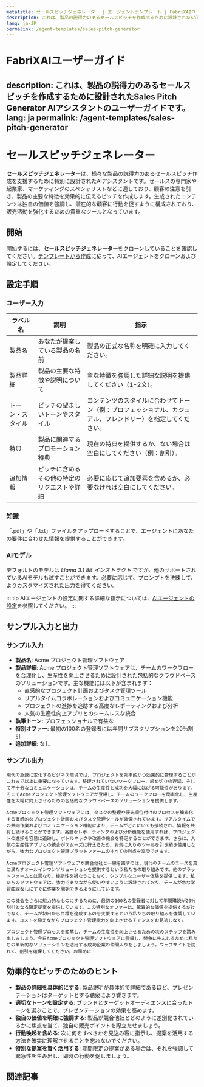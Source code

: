 ```yaml
---
metatitle: セールスピッチジェネレーター | エージェントテンプレート | FabriXAIユーザーガイド
description: これは、製品の説得力のあるセールスピッチを作成するために設計されたSales Pitch Generator AIアシスタントのユーザーガイドです。
lang: ja-JP
permalink: /agent-templates/sales-pitch-generator
---
```


# FabriXAIユーザーガイド
description: これは、製品の説得力のあるセールスピッチを作成するために設計されたSales Pitch Generator AIアシスタントのユーザーガイドです。
lang: ja
permalink: /agent-templates/sales-pitch-generator
---

# セールスピッチジェネレーター

**セールスピッチジェネレーター**は、様々な製品の説得力のあるセールスピッチ作成を支援するために特別に設計されたAIアシスタントです。セールスの専門家や起業家、マーケティングのスペシャリストなどに適しており、顧客の注意を引き、製品の主要な特徴を効果的に伝えるピッチを作成します。生成されたコンテンツは独自の価値を強調し、潜在的な顧客に行動を促すように構成されており、販売活動を強化するための貴重なツールとなっています。

## 開始

開始するには、**セールスピッチジェネレーター**をクローンしていることを確認してください。[テンプレートから作成](/en-us/create-from-templates/)に従って、AIエージェントをクローンおよび設定してください。

## 設定手順

### ユーザー入力

| ラベル名            | 説明                                               | 指示                           |
| ------------------- | -------------------------------------------------- | ------------------------------ |
| 製品名              | あなたが提案している製品の名前                     | 製品の正式な名称を明確に入力してください。 |
| 製品詳細            | 製品の主要な特徴や説明について                      | 主な特徴を強調した詳細な説明を提供してください（1-2文）。 |
| トーン・スタイル    | ピッチの望ましいトーンやスタイル                   | コンテンツのスタイルに合わせてトーン（例：プロフェッショナル、カジュアル、フレンドリー）を指定してください。 |
| 特典                | 製品に関連するプロモーション特典                   | 現在の特典を提供するか、ない場合は空白にしてください（例：割引）。 |
| 追加情報            | ピッチに含めるその他の特定のリクエストや詳細       | 必要に応じて追加要素を含めるか、必要なければ空白にしてください。 |

### 知識

「.pdf」や「.txt」ファイルをアップロードすることで、エージェントにあなたの要件に合わせた情報を提供することができます。

### AIモデル

デフォルトのモデルは *Llama 3.1 8B インストラクト* ですが、他のサポートされているAIモデルも試すことができます。必要に応じて、プロンプトを洗練して、よりカスタマイズされた出力を得てください。

::: tip
AIエージェントの設定に関する詳細な指示については、[AIエージェントの設定](/en-us/configuer-ai-agent/)を参照してください。
:::

## サンプル入力と出力

### サンプル入力

- **製品名**: Acme プロジェクト管理ソフトウェア
- **製品詳細**: Acme プロジェクト管理ソフトウェアは、チームのワークフローを合理化し、生産性を向上させるために設計された包括的なクラウドベースのソリューションです。主な機能には以下が含まれます：
  - 直感的なプロジェクト計画およびタスク管理ツール
  - リアルタイムコラボレーションおよびコミュニケーション機能
  - プロジェクトの進捗を追跡する高度なレポーティングおよび分析
  - 人気の生産性向上アプリとのシームレスな統合
- **執筆トーン**: プロフェッショナルで有益な
- **特別オファー**: 最初の100名の登録者には年間サブスクリプションを20％割引
- **追加詳細**: なし

### サンプル出力

```
現代の急速に変化するビジネス環境では、プロジェクトを効率的かつ効果的に管理することがこれまで以上に重要になっています。整理されていないワークフロー、締め切りの遅延、そして不十分なコミュニケーションは、チームの生産性と成功を大幅に妨げる可能性があります。そこでAcmeプロジェクト管理ソフトウェアが登場し、チームのワークフローを簡素化し、生産性を大幅に向上させるための包括的なクラウドベースのソリューションを提供します。

Acmeプロジェクト管理ソフトウェアには、タスクの整理や優先順位付けのプロセスを簡素化する直感的なプロジェクト計画およびタスク管理ツールが装備されています。リアルタイムでの共同作業およびコミュニケーション機能により、チームがどこにいても接続され、情報を共有し続けることができます。高度なレポーティングおよび分析機能を使用すれば、プロジェクトの進捗を容易に追跡し、ボトルネックや改善の機会を特定することができます。さらに、人気の生産性アプリとの統合がスムーズに行えるため、お気に入りのツールを引き続き使用しながら、強力なプロジェクト管理プラットフォームのすべての利点を享受できます。

Acmeプロジェクト管理ソフトウェアが競合他社と一線を画すのは、現代のチームのニーズを真に満たすオールインワンソリューションを提供するという私たちの取り組みです。他のプラットフォームとは異なり、機能性を損なうことなく、シンプルなユーザー体験を提供します。私たちのソフトウェアは、強力でありながら使いやすいように設計されており、チームが急な学習曲線なしにすぐに作業を開始できるようにしています。

この機会をさらに魅力的なものにするために、最初の100名の登録者に対して年間購読が20％割引となる限定提案を提供しています。この特別なオファーは、驚異的な価値を提供するだけでなく、チームが初日から目標を達成するのを支援するという私たちの取り組みを強調しています。コストを抑えながらプロジェクト管理能力を向上させるチャンスをお見逃しなく。

プロジェクト管理プロセスを変革し、チームの生産性を向上させるための次のステップを踏み出しましょう。今日Acmeプロジェクト管理ソフトウェアに登録し、競争に先んじるために私たちの革新的なソリューションを活用する成功企業の仲間入りをしましょう。ウェブサイトを訪れて、割引を確保してください。お早めに！
```

## 効果的なピッチのためのヒント

- **製品の詳細を具体的にする**: 製品説明が具体的で詳細であるほど、プレゼンテーションはターゲットとする聴衆により響きます。
- **適切なトーンを設定する**: ブランドとターゲットオーディエンスに合ったトーンを選ぶことで、プレゼンテーションの効果を高めます。
- **独自の価値を明確に強調する**: 製品が競合他社とどのように差別化されているかに焦点を当て、独自の販売ポイントを際立たせましょう。
- **行動喚起を含める**: 次に何をすべきかを見込み客に指示し、提案を活用する方法を確実に理解させることを忘れないでください。
- **特別な提案を賢く活用する**: 期間限定の提案がある場合は、それを強調して緊急性を生み出し、即時の行動を促しましょう。

## 関連記事

